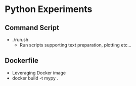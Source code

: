 # Python Experiments


## Command Script
- ./run.sh
  - Run scripts supporting text preparation, plotting etc...

## Dockerfile
- Leveraging Docker image
- docker build -t mypy .
